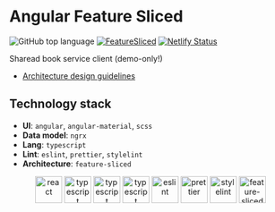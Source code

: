 # Angular Feature Sliced

![GitHub top language](https://img.shields.io/github/languages/top/select-name/sharead-frontend)
[![FeatureSliced](https://img.shields.io/badge/Powered%20by-%F0%9F%8D%B0%20Feature%20Sliced-%235c9cb5)](https://feature-sliced.design/)
[![Netlify Status](https://api.netlify.com/api/v1/badges/780a3c97-cded-4063-9f74-6e325d98e97f/deploy-status)](https://app.netlify.com/sites/laughing-boyd-e3122c/deploys)

Sharead book service client (demo-only!)

- [Architecture design guidelines](https://feature-sliced.design/)

## Technology stack

- **UI**: `angular`, `angular-material`, `scss`
- **Data model**: `ngrx`
- **Lang**: `typescript`
- **Lint**: `eslint`, `prettier`, `stylelint`
- **Architecture**: `feature-sliced`

<div align="center">
<img title="react" alt="react" height=48 src="https://angular.io/assets/images/logos/angular/angular.png"/>
<img title="typescript" alt="typescript" height=48 src="https://raw.githubusercontent.com/remojansen/logo.ts/master/ts.png"/>
<img title="typescript" alt="typescript" height=48 src="https://raw.githubusercontent.com/nrwl/nx/master/images/nx-logo.png"/>
<img title="typescript" alt="typescript" height=48 src="https://ngrx.io/assets/images/badge.svg"/>
<img title="eslint" alt="eslint" height=48 src="https://d33wubrfki0l68.cloudfront.net/204482ca413433c80cd14fe369e2181dd97a2a40/092e2/assets/img/logo.svg"/>
<img title="prettier" alt="prettier" height=48 src="https://prettier.io/icon.png"/>
<img title="stylelint" alt="stylelint" height=48 src="https://camo.githubusercontent.com/aa04feafbd080140cd834905cf171ccf7b06fc5f1f1ae07ce9879218165312d1/68747470733a2f2f63646e2e776f726c64766563746f726c6f676f2e636f6d2f6c6f676f732f7374796c656c696e742e737667"/>
<img title="feature-sliced" alt="feature-sliced" height=48 src="https://avatars.githubusercontent.com/u/60469024?s=200&v=4"/>
</div>
